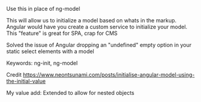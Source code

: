 Use this in place of ng-model

This will allow us to initialize a model based on whats in the markup. Angular would have you create a custom 
service to initialize your model. This "feature" is great for SPA, crap for CMS

Solved the issue of Angular dropping an "undefined" empty option in your static select elements with a model

Keywords: ng-init, ng-model

Credit https://www.neontsunami.com/posts/initialise-angular-model-using-the-initial-value

My value add: Extended to allow for nested objects
